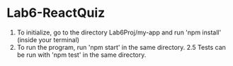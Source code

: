 # Lab6-ReactQuiz
1. To initialize, go to the directory Lab6Proj/my-app and run 'npm install' (inside your terminal)
2. To run the program, run 'npm start' in the same directory.
2.5 Tests can be run with 'npm test' in the same directory.
